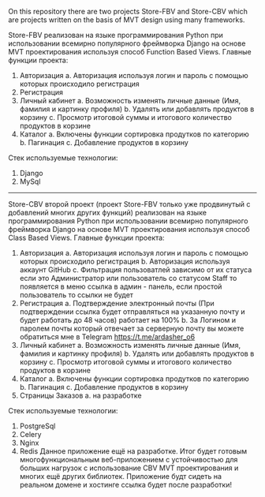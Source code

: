 On this repository there are two projects Store-FBV and Store-CBV which are projects written on the basis of MVT design using many frameworks.

Store-FBV реализован на языке программирования Python при использовании всемирно популярного фреймворка Django на основе MVT проектирования используя способ Function Based Views.
Главные функции проекта:
  1. Авторизация
    a. Авторизация используя логин и пароль с помощью которых происходило регистрация
  2. Регистрация
  3. Личный кабинет
    a. Возможность изменять личные данные (Имя, фамилия и картинку профиля) 
    b. Удалять или добавлять продуктов в корзину
    c. Просмотр итоговой суммы и итогового количество продуктов в корзине
  4. Каталог
    a. Включены функции сортировка продутков по категорию 
    b. Пагинация
    с. Добавление продуктов в корзину

Стек используемые технологии:
1. Django
2. MySql
___________________________________________________________________________________________________________________________________________________________________
Store-CBV второй проект (проект Store-FBV только уже продвинутый с добавлений многих других функций) реализован на языке программирования Python при использовании всемирно популярного фреймворка Django на основе MVT проектирования используя способ Class Based Views.
Главные функции проекта:
  1. Авторизация
    a. Авторизация используя логин и пароль с помощью которых происходило регистрация
    b. Авторизация используя аккаунт GitHub
    c. Фильтрация пользоватлей зависимо от их статуса если это Администратор или пользователь со статусом Staff то появляется в меню ссылка в админ - панель, если            простой пользователь то ссылки не будет
  2. Регистрация
    a. Подтверждение электронный почты (При подтверждении ссылка будет отправляться на указанную почту и будет работать до 48 часов) работает на 100%
    b. За Логином и паролем почты который отвечает за серверную почту вы можете обратиться мне в Telegram https://t.me/ardasher_o6
  3. Личный кабинет
    a. Возможность изменять личные данные (Имя, фамилия и картинку профиля) 
    b. Удалять или добавлять продуктов в корзину
    c. Просмотр итоговой суммы и итогового количество продуктов в корзине
  4. Каталог
    a. Включены функции сортировка продутков по категорию 
    b. Пагинация
    с. Добавление продуктов в корзину
  5. Страницы Заказов
    a. на разработке

Стек используемые технологии:
1. PostgreSql
2. Celery
3. Nginx
4. Redis
Данное приложение ещё на разработке. Итог будет готовым многофункциональным веб-приложением с устойчивостью для больших нагрузок с использование CBV MVT проектирования и многих ещё других библиотек. Приложение будт сидеть на реальном домене и хостинге ссылка будет после разработки!
